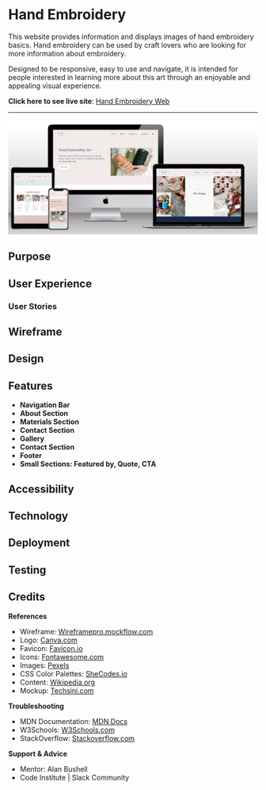 # Hand Embroidery

This website provides information and displays images of hand embroidery basics. Hand embroidery can be used by craft lovers who are looking for more information about embroidery.

Designed to be responsive, easy to use and navigate, it is intended for people interested in learning more about this art through an enjoyable and appealing visual experience.

**Click here to see live site**: [Hand Embroidery Web](https://anav-dev.github.io/hand-embroidery/)


---

![Site Mockup](https://github.com/anav-dev/hand-embroidery/blob/main/assets/mockup/site-mockup2.jpg)

## Purpose

## User Experience

### User Stories

## Wireframe

## Design

## Features
- __Navigation Bar__
- __About Section__
- __Materials Section__
- __Contact Section__
- __Gallery__
- __Contact Section__
- __Footer__
- __Small Sections: Featured by, Quote, CTA__

## Accessibility

## Technology 

## Deployment

## Testing

## Credits

**References**
- Wireframe: [Wireframepro.mockflow.com](https://wireframepro.mockflow.com/)
- Logo: [Canva.com](https://www.canva.com/)
- Favicon: [Favicon.io](https://favicon.io/)
- Icons: [Fontawesome.com](https://fontawesome.com/)
- Images: [Pexels](https://www.pexels.com/)
- CSS Color Palettes: [SheCodes.io](https://palettes.shecodes.io/)
- Content: [Wikipedia.org](https://en.wikipedia.org/wiki/Embroidery)
- Mockup: [Techsini.com](https://techsini.com/multi-mockup/)
  
**Troubleshooting**
- MDN Documentation: [MDN Docs](https://developer.mozilla.org/en-US/) 
- W3Schools: [W3Schools.com](https://www.w3schools.com/)  
- StackOverflow: [Stackoverflow.com](https://stackoverflow.com/)
  
**Support & Advice**
- Mentor: Alan Bushell
- Code Institute | Slack Community
